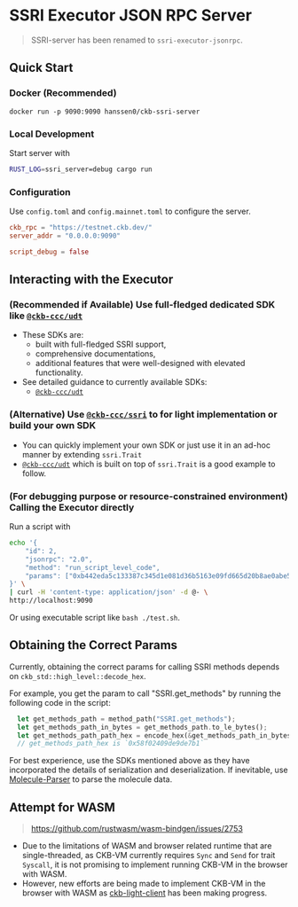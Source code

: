 # SSRI Executor JSON RPC Server

> SSRI-server has been renamed to `ssri-executor-jsonrpc`.

## Quick Start

### Docker (Recommended)

```shell
docker run -p 9090:9090 hanssen0/ckb-ssri-server
```

### Local Development

Start server with

```sh
RUST_LOG=ssri_server=debug cargo run
```

### Configuration

Use `config.toml` and `config.mainnet.toml` to configure the server.

```toml
ckb_rpc = "https://testnet.ckb.dev/"
server_addr = "0.0.0.0:9090"

script_debug = false
```

## Interacting with the Executor

### (Recommended if Available) Use full-fledged dedicated SDK like [`@ckb-ccc/udt`](https://docs.ckbccc.com/modules/_ckb_ccc_udt.html)

- These SDKs are:
  - built with full-fledged SSRI support,
  - comprehensive documentations,
  - additional features that were well-designed with elevated functionality.
- See detailed guidance to currently available SDKs:
  - [`@ckb-ccc/udt`](https://docs.ckbccc.com/modules/_ckb_ccc_udt.html)

### (Alternative) Use [`@ckb-ccc/ssri`](https://docs.ckbccc.com/modules/_ckb_ccc_ssri.html) to for light implementation or build your own SDK

- You can quickly implement your own SDK or just use it in an ad-hoc manner by extending `ssri.Trait`
- [`@ckb-ccc/udt`](https://docs.ckbccc.com/modules/_ckb_ccc_udt.html) which is built on top of `ssri.Trait` is a good example to follow.

### (For debugging purpose or resource-constrained environment) Calling the Executor directly

Run a script with

```sh
echo '{
    "id": 2,
    "jsonrpc": "2.0",
    "method": "run_script_level_code",
    "params": ["0xb442eda5c133387c345d1e081d36b5163e09fd665d20b8ae0abe5a2366b851ee", 0, ["0x58f02409de9de7b1", "0x0000000000000000", "0x0a00000000000000"]]
}' \
| curl -H 'content-type: application/json' -d @- \
http://localhost:9090
```

Or using executable script like `bash ./test.sh`.

## Obtaining the Correct Params

Currently, obtaining the correct params for calling SSRI methods depends on `ckb_std::high_level::decode_hex`.

For example, you get the param to call "SSRI.get_methods" by running the following code in the script:

```rust
  let get_methods_path = method_path("SSRI.get_methods");
  let get_methods_path_in_bytes = get_methods_path.to_le_bytes();
  let get_methods_path_path_hex = encode_hex(&get_methods_path_in_bytes);
  // get_methods_path_hex is `0x58f02409de9de7b1`
```

For best experience, use the SDKs mentioned above as they have incorporated the details of serialization and deserialization. If inevitable, use [Molecule-Parser](https://explorer.nervos.org/tools/molecule-parser) to parse the molecule data.

## Attempt for WASM

> https://github.com/rustwasm/wasm-bindgen/issues/2753

- Due to the limitations of WASM and browser related runtime that are single-threaded, as CKB-VM currently requires `Sync` and `Send` for trait `Syscall`, it is not promising to implement running CKB-VM in the browser with WASM.
- However, new efforts are being made to implement CKB-VM in the browser with WASM as [ckb-light-client](https://github.com/nervosnetwork/ckb-light-client) has been making progress.
